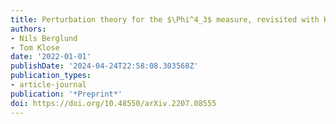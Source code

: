```yaml
---
title: Perturbation theory for the $\Phi^4_3$ measure, revisited with Hopf algebras
authors:
- Nils Berglund
- Tom Klose
date: '2022-01-01'
publishDate: '2024-04-24T22:58:08.303568Z'
publication_types:
- article-journal
publication: '*Preprint*'
doi: https://doi.org/10.48550/arXiv.2207.08555
---
```

